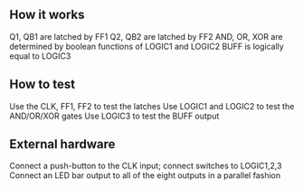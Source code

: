 <!---

This file is used to generate your project datasheet. Please fill in the information below and delete any unused
sections.

You can also include images in this folder and reference them in the markdown. Each image must be less than
512 kb in size, and the combined size of all images must be less than 1 MB.
-->

## How it works

Q1, QB1 are latched by FF1
Q2, QB2 are latched by FF2
AND, OR, XOR are determined by boolean functions of LOGIC1 and LOGIC2
BUFF is logically equal to LOGIC3

## How to test

Use the CLK, FF1, FF2 to test the latches
Use LOGIC1 and LOGIC2 to test the AND/OR/XOR gates
Use LOGIC3 to test the BUFF output

## External hardware

Connect a push-button to the CLK input; connect switches to LOGIC1,2,3
Connect an LED bar output to all of the eight outputs in a parallel fashion
